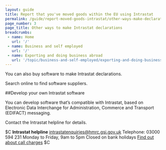 ```yaml
---
layout: guide
title: Report that you've moved goods within the EU using Intrastat
permalink: /guide/report-moved-goods-intrastat/other-ways-make-declaration.html
page_number: 3
page_title: Other ways to make Intrastat declarations
breadcrumbs:
 - name: Home
   url: '/'
 - name: Business and self employed
   url: '/'
 - name: Exporting and doing business abroad
   url: '/topic/business-and-self-employed/exporting-and-doing-business-abroad.html'   
---
```


You can also buy software to make Intrastat declarations. 

Search online to find software suppliers.

##Develop your own Intrastat software

You can develop software that’s compatible with Intrastat, based on Electronic Data Interchange for Administration, Commerce and Transport (EDIFACT) messaging.

Contact the Intrastat helpline for details.

$C
**Intrastat helpline**
<intrastatenquiries@hmrc.gsi.gov.uk>
Telephone: 03000 594 231
Monday to Friday, 9am to 5pm
Closed on bank holidays
[Find out about call charges](/call-charges)
$C
